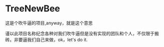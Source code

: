 # TreeNewBee
这是个吹牛逼的项目,anyway，就是这个意思

谨以此项目名称纪念各种对我们吹牛逼但是没有实现的团队和个人，不仅限于搬砖。非要逼我们自己来做，ok，let's do it.
